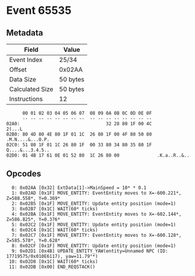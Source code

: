# Event 65535

## Metadata

| Field           | Value    |
|-----------------|----------|
| Event Index     | 25/34    |
| Offset          | 0x02AA   |
| Data Size       | 50 bytes |
| Calculated Size | 50 bytes |
| Instructions    | 12       |

```
      00 01 02 03 04 05 06 07  08 09 0A 0B 0C 0D 0E 0F
      -- -- -- -- -- -- -- --  -- -- -- -- -- -- -- --
02A0:                                32 28 80 1F 00 4C            2(...L
02B0: 80 4D 80 4E 80 1F 01 1C  26 80 1F 00 4F 80 50 80  .M.N....&...O.P.
02C0: 51 80 1F 01 1C 26 80 1F  00 33 80 34 80 35 80 1F  Q....&...3.4.5..
02D0: 01 4B 17 61 0E 01 52 80  1C 26 80 00              .K.a..R..&..    
```

## Opcodes

```
  0: 0x02AA [0x32] ExtData[1]->MainSpeed = 10* * 0.1
  1: 0x02AD [0x1F] MOVE_ENTITY: EventEntity moves to X=-600.221*, Z=588.558*, Y=0.369*
  2: 0x02B5 [0x1F] MOVE_ENTITY: Update entity position (mode=1)
  3: 0x02B7 [0x1C] WAIT(60* ticks)
  4: 0x02BA [0x1F] MOVE_ENTITY: EventEntity moves to X=-602.144*, Z=586.825*, Y=0.376*
  5: 0x02C2 [0x1F] MOVE_ENTITY: Update entity position (mode=1)
  6: 0x02C4 [0x1C] WAIT(60* ticks)
  7: 0x02C7 [0x1F] MOVE_ENTITY: EventEntity moves to X=-600.128*, Z=585.578*, Y=0.628*
  8: 0x02CF [0x1F] MOVE_ENTITY: Update entity position (mode=1)
  9: 0x02D1 [0x4B] UPDATE_ENTITY_YAW(entity=Unnamed NPC (ID: 17719575/0x010E6117), yaw=11.79°*)
 10: 0x02D8 [0x1C] WAIT(60* ticks)
 11: 0x02DB [0x00] END_REQSTACK()
```

